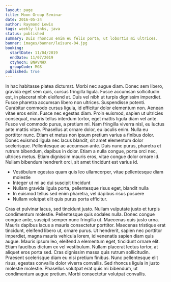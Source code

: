 ```yaml
---
layout: page
title: Moon Group Seminar
date: 2016-05-24
author: Raymond Lewis
tags: weekly links, java
status: published
summary: Duis rhoncus enim eu felis porta, ut lobortis mi ultrices.
banner: images/banner/leisure-04.jpg
booking:
  startDate: 11/04/2019
  endDate: 11/07/2019
  ctyhocn: BNAVNHX
  groupCode: MGS
published: true
---
```

In hac habitasse platea dictumst. Morbi nec augue diam. Donec sem libero, gravida eget sem quis, cursus fringilla ligula. Fusce accumsan sollicitudin est, in placerat nibh eleifend at. Duis vel nibh ut turpis dignissim imperdiet. Fusce pharetra accumsan libero non ultrices. Suspendisse potenti. Curabitur commodo cursus ligula, id efficitur dolor elementum non. Aenean vitae eros enim. Fusce nec egestas diam.
Proin euismod, sapien ut ultricies consequat, mauris tellus interdum tortor, eget mattis ligula diam vel ante. Fusce vel commodo purus, a pretium mi. Nam fringilla viverra nisl, eu luctus ante mattis vitae. Phasellus at ornare dolor, eu iaculis enim. Nulla eu porttitor nunc. Etiam et metus non ipsum pretium varius a finibus dolor. Donec euismod ligula nec lacus blandit, sit amet elementum dolor scelerisque. Pellentesque ac accumsan ante. Duis nunc purus, pharetra et rutrum bibendum, dapibus in dolor. Etiam a nulla congue, porta orci nec, ultrices metus. Etiam dignissim mauris eros, vitae congue dolor ornare id. Nullam bibendum hendrerit orci, sit amet tincidunt est varius id.

* Vestibulum egestas quam quis leo ullamcorper, vitae pellentesque diam molestie
* Integer ut mi ac dui suscipit tincidunt
* Nullam gravida ligula porta, pellentesque risus eget, blandit nulla
* In euismod tellus sed enim pharetra, vel dapibus risus posuere
* Nullam volutpat elit quis purus porta efficitur.

Cras et pulvinar lacus, sed tincidunt justo. Nullam vulputate justo et turpis condimentum molestie. Pellentesque quis sodales nulla. Donec congue congue ante, suscipit semper nunc fringilla ut. Maecenas quis justo urna. Mauris dapibus lacus a mauris consectetur porttitor. Maecenas tristique erat tincidunt, eleifend libero ut, ornare purus.
Ut hendrerit, sapien nec porttitor imperdiet, magna mauris vehicula lorem, id venenatis sapien diam quis augue. Mauris ipsum leo, eleifend a elementum eget, tincidunt ornare elit. Etiam faucibus dictum ex vel vestibulum. Nullam placerat lectus tortor, at aliquet eros porta sed. Cras dignissim massa quis rutrum sollicitudin. Praesent scelerisque diam eu nisi pretium finibus. Nunc pellentesque elit risus, egestas convallis dolor viverra convallis. Sed rhoncus ligula in justo molestie molestie. Phasellus volutpat erat quis mi bibendum, ut condimentum augue pretium. Morbi consectetur volutpat convallis.
